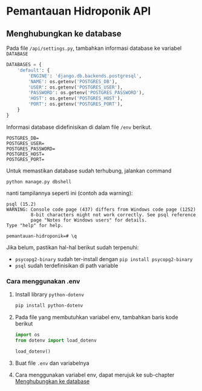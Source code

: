 # Pemantauan Hidroponik API

## Menghubungkan ke database

Pada file `/api/settings.py`, tambahkan informasi database ke variabel `DATABASE`

```python
DATABASES = {
    'default': {
        'ENGINE': 'django.db.backends.postgresql',
        'NAME': os.getenv('POSTGRES_DB'),
        'USER': os.getenv('POSTGRES_USER'),
        'PASSWORD': os.getenv('POSTGRES_PASSWORD'),
        'HOST': os.getenv('POSTGRES_HOST'),
        'PORT': os.getenv('POSTGRES_PORT'),
    }
}
```

Informasi database didefinisikan di dalam file `/env` berikut.

```
POSTGRES_DB=
POSTGRES_USER=
POSTGRES_PASSWORD=
POSTGRES_HOST=
POSTGRES_PORT=
```

Untuk memastikan database sudah terhubung, jalankan command

```
python manage.py dbshell
```

nanti tampilannya seperti ini (contoh ada warning):

```
psql (15.2)
WARNING: Console code page (437) differs from Windows code page (1252)
         8-bit characters might not work correctly. See psql reference
         page "Notes for Windows users" for details.
Type "help" for help.

pemantauan-hidroponik=# \q
```

Jika belum, pastikan hal-hal berikut sudah terpenuhi:

- `psycopg2-binary` sudah ter-install dengan `pip install psycopg2-binary`
- `psql` sudah terdefinisikan di path variable

### Cara menggunakan .env

1. Install library `python-dotenv`
   ```bash
   pip install python-dotenv
   ```
2. Pada file yang membutuhkan variabel env, tambahkan baris kode berikut

   ```python
   import os
   from dotenv import load_dotenv

   load_dotenv()
   ```

3. Buat file `.env` dan variabelnya
4. Cara menggunakan variabel env, dapat merujuk ke sub-chapter [Menghubungkan ke database](#menghubungkan-ke-database)
